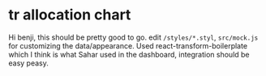 # tr allocation chart

Hi benji, this should be pretty good to go. edit `/styles/*.styl`, `src/mock.js` for customizing the data/appearance. Used react-transform-boilerplate which I think is what Sahar used in the dashboard, integration should be easy peasy.
